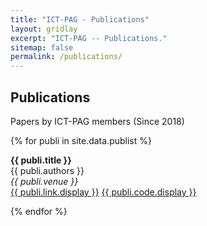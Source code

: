 ```yaml
---
title: "ICT-PAG - Publications"
layout: gridlay
excerpt: "ICT-PAG -- Publications."
sitemap: false
permalink: /publications/
---
```



## Publications

Papers by ICT-PAG members (Since 2018)

<!-- ### 2024 -->

<!-- <h4 style='color: #148F77'>[Journal]</h4>

{% for publi in site.data.joulist_2024 %}

  <b>{{ publi.title }}</b> <br />
  {{ publi.authors }} <br />
  <em>{{ publi.venue }}</em> <br />
  <a href="{{ publi.link.url }}">{{ publi.link.display }}</a>
  <a href="{{ publi.code.url }}">{{ publi.code.display }}</a>

{% endfor %} -->

<!-- <h4 style='color: #148F77'>[Conference]</h4> -->

{% for publi in site.data.publist %}

  <b>{{ publi.title }}</b> <br />
  {{ publi.authors }} <br />
  <em>{{ publi.venue }}</em> <br />
  <a href="{{ publi.link.url }}">{{ publi.link.display }}</a>
  <a href="{{ publi.code.url }}">{{ publi.code.display }}</a>

{% endfor %}

<!-- ### 2023

<h4 style='color: #148F77'>[Journal]</h4>

{% for publi in site.data.joulist_2023 %}

  <b>{{ publi.title }}</b> <br />
  {{ publi.authors }} <br />
  <em>{{ publi.venue }}</em> <br />
  <a href="{{ publi.link.url }}">{{ publi.link.display }}</a>
  <a href="{{ publi.code.url }}">{{ publi.code.display }}</a>

{% endfor %}

<h4 style='color: #148F77'>[Conference]</h4>

{% for publi in site.data.publist_2023 %}

  <b>{{ publi.title }}</b> <br />
  {{ publi.authors }} <br />
  <em>{{ publi.venue }}</em> <br />
  <a href="{{ publi.link.url }}">{{ publi.link.display }}</a>
  <a href="{{ publi.code.url }}">{{ publi.code.display }}</a>

{% endfor %}

### 2022

<h4 style='color: #148F77'>[Journal]</h4>

{% for publi in site.data.joulist_2022 %}

  <b>{{ publi.title }}</b> <br />
  {{ publi.authors }} <br />
  <em>{{ publi.venue }}</em> <br />
  <a href="{{ publi.link.url }}">{{ publi.link.display }}</a>
  <a href="{{ publi.code.url }}">{{ publi.code.display }}</a>

{% endfor %}

<h4 style='color: #148F77'>[Conference]</h4>

{% for publi in site.data.publist_2022 %}

  <b>{{ publi.title }}</b> <br />
  {{ publi.authors }} <br />
  <em>{{ publi.venue }}</em> <br />
  <a href="{{ publi.link.url }}">{{ publi.link.display }}</a>
  <a href="{{ publi.code.url }}">{{ publi.code.display }}</a>

{% endfor %}

### 2021

<h4 style='color: #148F77'>[Journal]</h4>

{% for publi in site.data.joulist_2021 %}

  <b>{{ publi.title }}</b> <br />
  {{ publi.authors }} <br />
  <em>{{ publi.venue }}</em> <br />
  <a href="{{ publi.link.url }}">{{ publi.link.display }}</a>
  <a href="{{ publi.code.url }}">{{ publi.code.display }}</a>

{% endfor %}

<h4 style='color: #148F77'>[Conference]</h4>

{% for publi in site.data.publist_2021 %}

  <b>{{ publi.title }}</b> <br />
  {{ publi.authors }} <br />
  <em>{{ publi.venue }}</em> <br />
  <a href="{{ publi.link.url }}">{{ publi.link.display }}</a>
  <a href="{{ publi.code.url }}">{{ publi.code.display }}</a>

{% endfor %} -->

